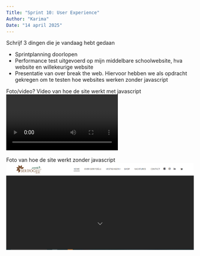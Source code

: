 ```yaml
---
Title: "Sprint 10: User Experience"
Author: "Karima"
Date: "14 april 2025"
---
```


Schrijf 3 dingen die je vandaag hebt gedaan
- Sprintplanning doorlopen
- Performance test uitgevoerd op mijn middelbare schoolwebsite, hva website en willekeurige website
- Presentatie van over break the web. Hiervoor hebben we als opdracht gekregen om te testen hoe websites werken zonder javascript



Foto/video?
Video van hoe de site werkt met javascript
<video controls src="../public/assets/seri.mp4" title="video website met javascript"></video>

Foto van hoe de site werkt zonder javascript
![foto website zonder javascript](../public/assets/image.png)